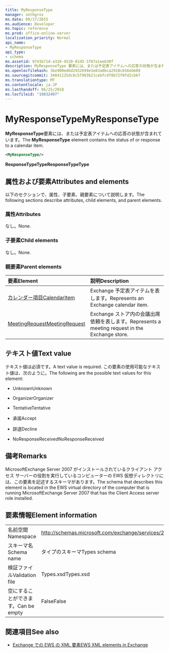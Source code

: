 ```yaml
---
title: MyResponseType
manager: sethgros
ms.date: 09/17/2015
ms.audience: Developer
ms.topic: reference
ms.prod: office-online-server
localization_priority: Normal
api_name:
- MyResponseType
api_type:
- schema
ms.assetid: 9741b71d-a310-4520-81d5-3787a1ee630f
description: MyResponseType 要素には、または予定表アイテムへの応答の状態が含まれています。
ms.openlocfilehash: 3be900ed6d2932699e3e83a0bca2918c016eb689
ms.sourcegitcommit: 34041125dc8c5f993b21cebfc4f8b72f0fd2cb6f
ms.translationtype: MT
ms.contentlocale: ja-JP
ms.lasthandoff: 06/25/2018
ms.locfileid: "19832497"
---
```

# <a name="myresponsetype"></a><span data-ttu-id="576f4-103">MyResponseType</span><span class="sxs-lookup"><span data-stu-id="576f4-103">MyResponseType</span></span>

<span data-ttu-id="576f4-104">**MyResponseType**要素には、または予定表アイテムへの応答の状態が含まれています。</span><span class="sxs-lookup"><span data-stu-id="576f4-104">The **MyResponseType** element contains the status of or response to a calendar item.</span></span> 
  
```xml
<MyResponseType/>
```

 <span data-ttu-id="576f4-105">**ResponseTypeType**</span><span class="sxs-lookup"><span data-stu-id="576f4-105">**ResponseTypeType**</span></span>
## <a name="attributes-and-elements"></a><span data-ttu-id="576f4-106">属性および要素</span><span class="sxs-lookup"><span data-stu-id="576f4-106">Attributes and elements</span></span>

<span data-ttu-id="576f4-107">以下のセクションで、属性、子要素、親要素について説明します。</span><span class="sxs-lookup"><span data-stu-id="576f4-107">The following sections describe attributes, child elements, and parent elements.</span></span>
  
### <a name="attributes"></a><span data-ttu-id="576f4-108">属性</span><span class="sxs-lookup"><span data-stu-id="576f4-108">Attributes</span></span>

<span data-ttu-id="576f4-109">なし。</span><span class="sxs-lookup"><span data-stu-id="576f4-109">None.</span></span>
  
### <a name="child-elements"></a><span data-ttu-id="576f4-110">子要素</span><span class="sxs-lookup"><span data-stu-id="576f4-110">Child elements</span></span>

<span data-ttu-id="576f4-111">なし。</span><span class="sxs-lookup"><span data-stu-id="576f4-111">None.</span></span>
  
### <a name="parent-elements"></a><span data-ttu-id="576f4-112">親要素</span><span class="sxs-lookup"><span data-stu-id="576f4-112">Parent elements</span></span>

|<span data-ttu-id="576f4-113">**要素**</span><span class="sxs-lookup"><span data-stu-id="576f4-113">**Element**</span></span>|<span data-ttu-id="576f4-114">**説明**</span><span class="sxs-lookup"><span data-stu-id="576f4-114">**Description**</span></span>|
|:-----|:-----|
|[<span data-ttu-id="576f4-115">カレンダー項目</span><span class="sxs-lookup"><span data-stu-id="576f4-115">CalendarItem</span></span>](calendaritem.md) <br/> |<span data-ttu-id="576f4-116">Exchange 予定表アイテムを表します。</span><span class="sxs-lookup"><span data-stu-id="576f4-116">Represents an Exchange calendar item.</span></span>  <br/> |
|[<span data-ttu-id="576f4-117">MeetingRequest</span><span class="sxs-lookup"><span data-stu-id="576f4-117">MeetingRequest</span></span>](meetingrequest.md) <br/> |<span data-ttu-id="576f4-118">Exchange ストア内の会議出席依頼を表します。</span><span class="sxs-lookup"><span data-stu-id="576f4-118">Represents a meeting request in the Exchange store.</span></span>  <br/> |
   
## <a name="text-value"></a><span data-ttu-id="576f4-119">テキスト値</span><span class="sxs-lookup"><span data-stu-id="576f4-119">Text value</span></span>

<span data-ttu-id="576f4-120">テキスト値は必須です。</span><span class="sxs-lookup"><span data-stu-id="576f4-120">A text value is required.</span></span> <span data-ttu-id="576f4-121">この要素の使用可能なテキスト値は、次のように。</span><span class="sxs-lookup"><span data-stu-id="576f4-121">The following are the possible text values for this element:</span></span>
  
- <span data-ttu-id="576f4-122">Unknown</span><span class="sxs-lookup"><span data-stu-id="576f4-122">Unknown</span></span>
    
- <span data-ttu-id="576f4-123">Organizer</span><span class="sxs-lookup"><span data-stu-id="576f4-123">Organizer</span></span>
    
- <span data-ttu-id="576f4-124">Tentative</span><span class="sxs-lookup"><span data-stu-id="576f4-124">Tentative</span></span>
    
- <span data-ttu-id="576f4-125">承諾</span><span class="sxs-lookup"><span data-stu-id="576f4-125">Accept</span></span>
    
- <span data-ttu-id="576f4-126">辞退</span><span class="sxs-lookup"><span data-stu-id="576f4-126">Decline</span></span>
    
- <span data-ttu-id="576f4-127">NoResponseReceived</span><span class="sxs-lookup"><span data-stu-id="576f4-127">NoResponseReceived</span></span>
    
## <a name="remarks"></a><span data-ttu-id="576f4-128">備考</span><span class="sxs-lookup"><span data-stu-id="576f4-128">Remarks</span></span>

<span data-ttu-id="576f4-129">MicrosoftExchange Server 2007 がインストールされているクライアント アクセス サーバーの役割を実行しているコンピューターの EWS 仮想ディレクトリには、この要素を記述するスキーマがあります。</span><span class="sxs-lookup"><span data-stu-id="576f4-129">The schema that describes this element is located in the EWS virtual directory of the computer that is running MicrosoftExchange Server 2007 that has the Client Access server role installed.</span></span>
  
## <a name="element-information"></a><span data-ttu-id="576f4-130">要素情報</span><span class="sxs-lookup"><span data-stu-id="576f4-130">Element information</span></span>

|||
|:-----|:-----|
|<span data-ttu-id="576f4-131">名前空間</span><span class="sxs-lookup"><span data-stu-id="576f4-131">Namespace</span></span>  <br/> |http://schemas.microsoft.com/exchange/services/2006/types  <br/> |
|<span data-ttu-id="576f4-132">スキーマ名</span><span class="sxs-lookup"><span data-stu-id="576f4-132">Schema name</span></span>  <br/> |<span data-ttu-id="576f4-133">タイプのスキーマ</span><span class="sxs-lookup"><span data-stu-id="576f4-133">Types schema</span></span>  <br/> |
|<span data-ttu-id="576f4-134">検証ファイル</span><span class="sxs-lookup"><span data-stu-id="576f4-134">Validation file</span></span>  <br/> |<span data-ttu-id="576f4-135">Types.xsd</span><span class="sxs-lookup"><span data-stu-id="576f4-135">Types.xsd</span></span>  <br/> |
|<span data-ttu-id="576f4-136">空にすることができます。</span><span class="sxs-lookup"><span data-stu-id="576f4-136">Can be empty</span></span>  <br/> |<span data-ttu-id="576f4-137">False</span><span class="sxs-lookup"><span data-stu-id="576f4-137">False</span></span>  <br/> |
   
## <a name="see-also"></a><span data-ttu-id="576f4-138">関連項目</span><span class="sxs-lookup"><span data-stu-id="576f4-138">See also</span></span>



- [<span data-ttu-id="576f4-139">Exchange での EWS の XML 要素</span><span class="sxs-lookup"><span data-stu-id="576f4-139">EWS XML elements in Exchange</span></span>](ews-xml-elements-in-exchange.md)

